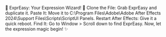 🎉 ExprEasy: Your Expression Wizard! 🎉
Clone the File: Grab ExprEasy and duplicate it.
Paste It: Move it to C:\Program Files\Adobe\Adobe After Effects 2024\Support Files\Scripts\ScriptUI Panels.
Restart After Effects: Give it a quick reboot.
Find It: Go to Window > Scroll down to find ExprEasy.
Now, let the expression magic begin! ✨
